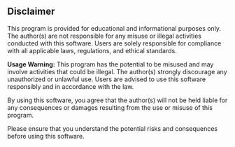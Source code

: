## Disclaimer

This program is provided for educational and informational purposes only. The author(s) are not responsible for any misuse or illegal activities conducted with this software. Users are solely responsible for compliance with all applicable laws, regulations, and ethical standards.

**Usage Warning:**
This program has the potential to be misused and may involve activities that could be illegal. The author(s) strongly discourage any unauthorized or unlawful use. Users are advised to use this software responsibly and in accordance with the law.

By using this software, you agree that the author(s) will not be held liable for any consequences or damages resulting from the use or misuse of this program.

Please ensure that you understand the potential risks and consequences before using this software.
